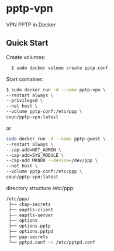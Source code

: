 # pptp-vpn
VPN PPTP in Docker
## Quick Start

Create volumes:
```bash
  $ sudo docker volume create pptp-conf
  ```
Start container:
```bash
$ sudo docker run -d --name pptp-vpn \
--restart always \
--privileged \
--net host \
--volume pptp-conf:/etc/ppp \
coun/pptp-vpn:latest
```
or
```bash
sudo docker run -d --name pptp-guest \
--restart always \
--cap-add=NET_ADMIN \
--cap-add=SYS_MODULE \
--cap-add MKNOD --device=/dev/ppp \
--net host \
--volume pptp-conf:/etc/ppp \
coun/pptp-vpn:latest
 ```
 
 directory structure /etc/ppp:
 ```bash
 /etc/ppp/
  ├── chap-secrets
  ├── eaptls-client
  ├── eaptls-server
  ├── options
  ├── options.pptp
  ├── options.pptpd
  ├── pap-secrets
  └── pptpd.conf -> /etc/pptpd.conf
 ```
